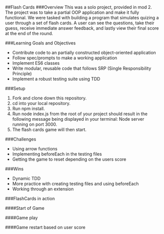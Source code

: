 ##Flash Cards
###Overview
This was a solo project, provided in mod 2. The project was to take a partial OOP application and make it fully functional. We were tasked with building a program that simulates quizing a user through a set of flash cards. A user can see the questions, take their guess, receive immediate answer feedback, and lastly view their final score at the end of the round.

###Learning Goals and Objectives
* Contribute code to an partially constructed object-oriented application
* Follow spec/prompts to make a working application
* Implement ES6 classes
* Write modular, reusable code that follows SRP (Single Responsibility Principle)
* Implement a robust testing suite using TDD

###Setup
1. Fork and clone down this repository.
2. cd into your local repository.
3. Run npm install.
4. Run node index.js from the root of your project should result in the following message being displayed in your terminal: Node server running on port 3000.
5. The flash cards game will then start.

###Challenges 
* Using arrow functions
* Implementing beforeEach in the testing files
* Getting the game to reset depending on the users score 

###Wins
* Dynamic TDD 
* More practice with creating testing files and using beforeEach
* Working through an extension 

###FlashCards in action

####Start of Game

####Game play

####Game restart based on user score 



